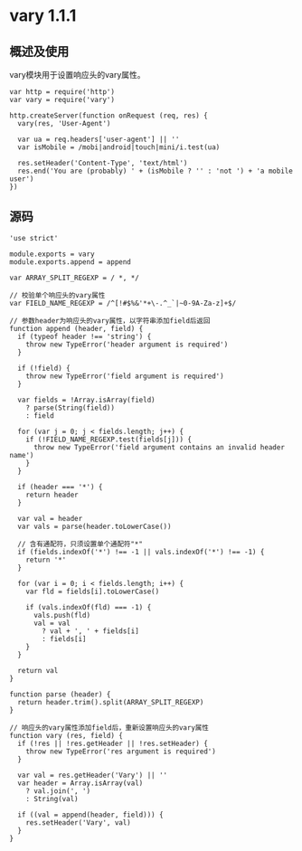 # vary 1.1.1

## 概述及使用

vary模块用于设置响应头的vary属性。

	var http = require('http')
	var vary = require('vary')
	
	http.createServer(function onRequest (req, res) {
	  vary(res, 'User-Agent')
	
	  var ua = req.headers['user-agent'] || ''
	  var isMobile = /mobi|android|touch|mini/i.test(ua)
	
	  res.setHeader('Content-Type', 'text/html')
	  res.end('You are (probably) ' + (isMobile ? '' : 'not ') + 'a mobile user')
	})
	
## 源码

	'use strict'
	
	module.exports = vary
	module.exports.append = append
	
	var ARRAY_SPLIT_REGEXP = / *, */
	
	// 校验单个响应头的vary属性
	var FIELD_NAME_REGEXP = /^[!#$%&'*+\-.^_`|~0-9A-Za-z]+$/
	
	// 参数header为响应头的vary属性，以字符串添加field后返回
	function append (header, field) {
	  if (typeof header !== 'string') {
	    throw new TypeError('header argument is required')
	  }
	
	  if (!field) {
	    throw new TypeError('field argument is required')
	  }
	
	  var fields = !Array.isArray(field)
	    ? parse(String(field))
	    : field
	
	  for (var j = 0; j < fields.length; j++) {
	    if (!FIELD_NAME_REGEXP.test(fields[j])) {
	      throw new TypeError('field argument contains an invalid header name')
	    }
	  }
	
	  if (header === '*') {
	    return header
	  }
	
	  var val = header
	  var vals = parse(header.toLowerCase())
	
	  // 含有通配符，只须设置单个通配符"*"
	  if (fields.indexOf('*') !== -1 || vals.indexOf('*') !== -1) {
	    return '*'
	  }
	
	  for (var i = 0; i < fields.length; i++) {
	    var fld = fields[i].toLowerCase()
	
	    if (vals.indexOf(fld) === -1) {
	      vals.push(fld)
	      val = val
	        ? val + ', ' + fields[i]
	        : fields[i]
	    }
	  }
	
	  return val
	}
	
	function parse (header) {
	  return header.trim().split(ARRAY_SPLIT_REGEXP)
	}
	
	// 响应头的vary属性添加field后，重新设置响应头的vary属性
	function vary (res, field) {
	  if (!res || !res.getHeader || !res.setHeader) {
	    throw new TypeError('res argument is required')
	  }
	
	  var val = res.getHeader('Vary') || ''
	  var header = Array.isArray(val)
	    ? val.join(', ')
	    : String(val)
	
	  if ((val = append(header, field))) {
	    res.setHeader('Vary', val)
	  }
	}